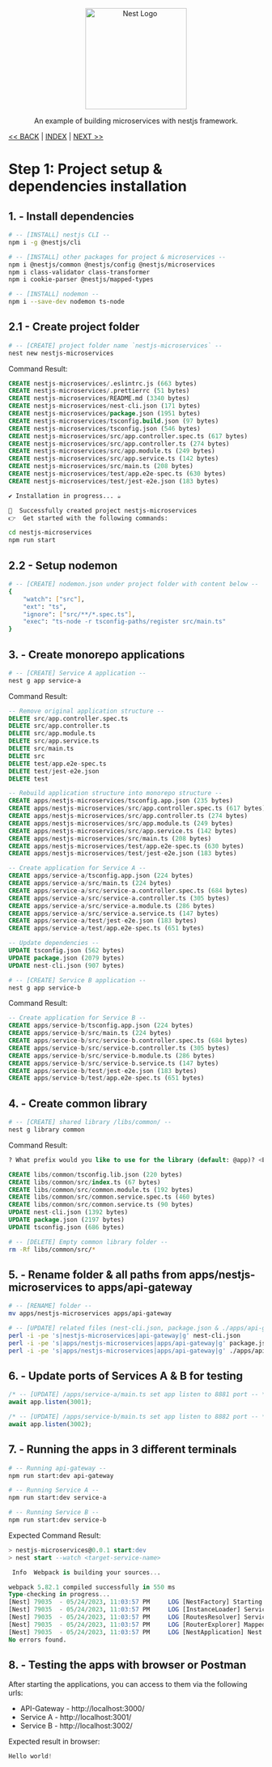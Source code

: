 <p align="center">
  <a href="http://nestjs.com/" target="blank"><img src="https://nestjs.com/img/logo-small.svg" width="200" alt="Nest Logo" /></a>
</p>

<p align="center">An example of building microservices with nestjs framework.

[<< BACK](../README.md) | [INDEX](../README.md) | [NEXT >>](./step2.md)
</p>


# Step 1: Project setup & dependencies installation

## 1. - Install dependencies

```bash
# -- [INSTALL] nestjs CLI -- 
npm i -g @nestjs/cli

# -- [INSTALL] other packages for project & microservices -- 
npm i @nestjs/common @nestjs/config @nestjs/microservices
npm i class-validator class-transformer
npm i cookie-parser @nestjs/mapped-types

# -- [INSTALL] nodemon -- 
npm i --save-dev nodemon ts-node
```


## 2.1 - Create project folder
```bash
# -- [CREATE] project folder name `nestjs-microservices` -- 
nest new nestjs-microservices
```

Command Result:
```sql
CREATE nestjs-microservices/.eslintrc.js (663 bytes)
CREATE nestjs-microservices/.prettierrc (51 bytes)
CREATE nestjs-microservices/README.md (3340 bytes)
CREATE nestjs-microservices/nest-cli.json (171 bytes)
CREATE nestjs-microservices/package.json (1951 bytes)
CREATE nestjs-microservices/tsconfig.build.json (97 bytes)
CREATE nestjs-microservices/tsconfig.json (546 bytes)
CREATE nestjs-microservices/src/app.controller.spec.ts (617 bytes)
CREATE nestjs-microservices/src/app.controller.ts (274 bytes)
CREATE nestjs-microservices/src/app.module.ts (249 bytes)
CREATE nestjs-microservices/src/app.service.ts (142 bytes)
CREATE nestjs-microservices/src/main.ts (208 bytes)
CREATE nestjs-microservices/test/app.e2e-spec.ts (630 bytes)
CREATE nestjs-microservices/test/jest-e2e.json (183 bytes)
```
```bash
✔ Installation in progress... ☕

🚀  Successfully created project nestjs-microservices
👉  Get started with the following commands:

cd nestjs-microservices
npm run start
```


## 2.2 - Setup nodemon
```bash
# -- [CREATE] nodemon.json under project folder with content below -- 
{
    "watch": ["src"],
    "ext": "ts",
    "ignore": ["src/**/*.spec.ts"],
    "exec": "ts-node -r tsconfig-paths/register src/main.ts"
}
```


## 3. - Create monorepo applications
```bash
# -- [CREATE] Service A application -- 
nest g app service-a
```

Command Result: 
```sql
-- Remove original application structure -- 
DELETE src/app.controller.spec.ts
DELETE src/app.controller.ts
DELETE src/app.module.ts
DELETE src/app.service.ts
DELETE src/main.ts
DELETE src
DELETE test/app.e2e-spec.ts
DELETE test/jest-e2e.json
DELETE test

-- Rebuild application structure into monorepo structure -- 
CREATE apps/nestjs-microservices/tsconfig.app.json (235 bytes)
CREATE apps/nestjs-microservices/src/app.controller.spec.ts (617 bytes)
CREATE apps/nestjs-microservices/src/app.controller.ts (274 bytes)
CREATE apps/nestjs-microservices/src/app.module.ts (249 bytes)
CREATE apps/nestjs-microservices/src/app.service.ts (142 bytes)
CREATE apps/nestjs-microservices/src/main.ts (208 bytes)
CREATE apps/nestjs-microservices/test/app.e2e-spec.ts (630 bytes)
CREATE apps/nestjs-microservices/test/jest-e2e.json (183 bytes)

-- Create application for Service A -- 
CREATE apps/service-a/tsconfig.app.json (224 bytes)
CREATE apps/service-a/src/main.ts (224 bytes)
CREATE apps/service-a/src/service-a.controller.spec.ts (684 bytes)
CREATE apps/service-a/src/service-a.controller.ts (305 bytes)
CREATE apps/service-a/src/service-a.module.ts (286 bytes)
CREATE apps/service-a/src/service-a.service.ts (147 bytes)
CREATE apps/service-a/test/jest-e2e.json (183 bytes)
CREATE apps/service-a/test/app.e2e-spec.ts (651 bytes)

-- Update dependencies -- 
UPDATE tsconfig.json (562 bytes)
UPDATE package.json (2079 bytes)
UPDATE nest-cli.json (907 bytes)
```

```bash
# -- [CREATE] Service B application -- 
nest g app service-b
```

Command Result: 
```sql
-- Create application for Service B -- 
CREATE apps/service-b/tsconfig.app.json (224 bytes)
CREATE apps/service-b/src/main.ts (224 bytes)
CREATE apps/service-b/src/service-b.controller.spec.ts (684 bytes)
CREATE apps/service-b/src/service-b.controller.ts (305 bytes)
CREATE apps/service-b/src/service-b.module.ts (286 bytes)
CREATE apps/service-b/src/service-b.service.ts (147 bytes)
CREATE apps/service-b/test/jest-e2e.json (183 bytes)
CREATE apps/service-b/test/app.e2e-spec.ts (651 bytes)
```


## 4. - Create common library
```bash
# -- [CREATE] shared library /libs/common/ -- 
nest g library common
```

Command Result:
```sql
? What prefix would you like to use for the library (default: @app)? <Enter>

CREATE libs/common/tsconfig.lib.json (220 bytes)
CREATE libs/common/src/index.ts (67 bytes)
CREATE libs/common/src/common.module.ts (192 bytes)
CREATE libs/common/src/common.service.spec.ts (460 bytes)
CREATE libs/common/src/common.service.ts (90 bytes)
UPDATE nest-cli.json (1392 bytes)
UPDATE package.json (2197 bytes)
UPDATE tsconfig.json (686 bytes)
```

```bash
# -- [DELETE] Empty common library folder -- 
rm -Rf libs/common/src/*
```


## 5. - Rename folder & all paths from apps/nestjs-microservices to apps/api-gateway
```bash
# -- [RENAME] folder -- 
mv apps/nestjs-microservices apps/api-gateway

# -- [UPDATE] related files (nest-cli.json, package.json & ./apps/api-gateway/tsconfig.app.json) -- 
perl -i -pe 's|nestjs-microservices|api-gateway|g' nest-cli.json
perl -i -pe 's|apps/nestjs-microservices|apps/api-gateway|g' package.json
perl -i -pe 's|apps/nestjs-microservices|apps/api-gateway|g' ./apps/api-gateway/tsconfig.app.json
```

## 6. - Update ports of Services A & B for testing
```ts
/* -- [UPDATE] /apps/service-a/main.ts set app listen to 8881 port -- */
await app.listen(3001);

/* -- [UPDATE] /apps/service-b/main.ts set app listen to 8882 port -- */
await app.listen(3002);
```


## 7. - Running the apps in 3 different terminals
```bash
# -- Running api-gateway -- 
npm run start:dev api-gateway

# -- Running Service A -- 
npm run start:dev service-a

# -- Running Service B -- 
npm run start:dev service-b
```

Expected Command Result:
```sql
> nestjs-microservices@0.0.1 start:dev
> nest start --watch <target-service-name>

 Info  Webpack is building your sources...

webpack 5.82.1 compiled successfully in 550 ms
Type-checking in progress...
[Nest] 79035  - 05/24/2023, 11:03:57 PM     LOG [NestFactory] Starting Nest application...
[Nest] 79035  - 05/24/2023, 11:03:57 PM     LOG [InstanceLoader] ServiceAModule dependencies initialized +20ms
[Nest] 79035  - 05/24/2023, 11:03:57 PM     LOG [RoutesResolver] ServiceAController {/}: +28ms
[Nest] 79035  - 05/24/2023, 11:03:57 PM     LOG [RouterExplorer] Mapped {/, GET} route +6ms
[Nest] 79035  - 05/24/2023, 11:03:57 PM     LOG [NestApplication] Nest application successfully started +3ms
No errors found.
```

## 8. - Testing the apps with browser or Postman

After starting the applications, you can access to them via the following urls:

- API-Gateway - http://localhost:3000/
- Service A - http://localhost:3001/
- Service B - http://localhost:3002/

Expected result in browser:
```ts
Hello world!
```

